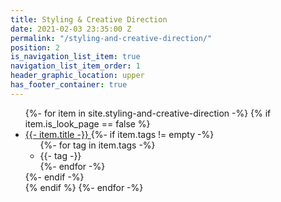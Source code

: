 ```yaml
---
title: Styling & Creative Direction
date: 2021-02-03 23:35:00 Z
permalink: "/styling-and-creative-direction/"
position: 2
is_navigation_list_item: true
navigation_list_item_order: 1
header_graphic_location: upper
has_footer_container: true
---
```


<!-- {%- include page_header.html -%} -->
<ul class="content_container-project_list_wrapper-client_list_wrapper">
	{%- for item in site.styling-and-creative-direction -%}
		{% if item.is_look_page == false %}
			<li class="project_list_wrapper-client_list_wrapper-project_list_item-client_list_item">
				<a class="--anchor_styling" href="{{- item.url | remove: ".html" -}}">
					{{- item.title -}}
				</a>
				{%- if item.tags != empty -%}
					<ul class="project_list_wrapper-client_list_wrapper-tag_list_wrapper">
						{%- for tag in item.tags -%}
							<li class="tag_list_wrapper-tag_list_item">
								{{- tag -}}
							</li>
						{%- endfor -%}
					</ul>
				{%- endif -%}
			</li>
		{% endif %}
	{%- endfor -%}
</ul>
